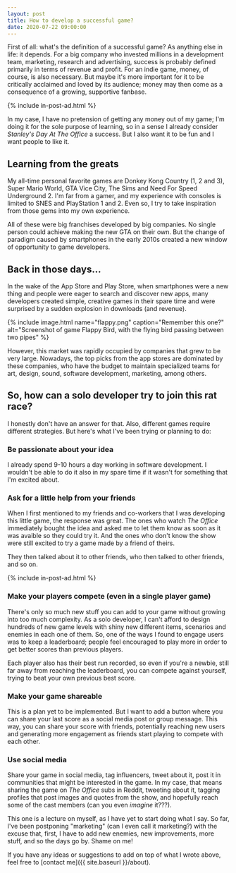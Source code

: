 ```yaml
---
layout: post
title: How to develop a successful game?
date: 2020-07-22 09:00:00
---
```


First of all: what's the definition of a successful game? As anything else in life: it depends. For a big company who invested millions in a development team, marketing, research and advertising, success is probably defined primarily in terms of revenue and profit. For an indie game, money, of course, is also necessary. But maybe it's more important for it to be critically acclaimed and loved by its audience; money may then come as a consequence of a growing, supportive fanbase.

{% include in-post-ad.html %}

In my case, I have no pretension of getting any money out of my game; I'm doing it for the sole purpose of learning, so in a sense I already consider _Stanley's Day At The Office_ a success. But I also want it to be fun and I want people to like it.

## Learning from the greats

My all-time personal favorite games are Donkey Kong Country (1, 2 and 3), Super Mario World, GTA Vice City, The Sims and Need For Speed Underground 2. I'm far from a gamer, and my experience with consoles is limited to SNES and PlayStation 1 and 2. Even so, I try to take inspiration from those gems into my own experience.

All of these were big franchises developed by big companies. No single person could achieve making the new GTA on their own. But the change of paradigm caused by smartphones in the early 2010s created a new window of opportunity to game developers.

## Back in those days...

In the wake of the App Store and Play Store, when smartphones were a new thing and people were eager to search and discover new apps, many developers created simple, creative games in their spare time and were surprised by a sudden explosion in downloads (and revenue).

{% include image.html name="flappy.png" caption="Remember this one?" alt="Screenshot of game Flappy Bird, with the flying bird passing between two pipes" %}

However, this market was rapidly occupied by companies that grew to be very large. Nowadays, the top picks from the app stores are dominated by these companies, who have the budget to maintain specialized teams for art, design, sound, software development, marketing, among others.

## So, how can a solo developer try to join this rat race?

I honestly don't have an answer for that. Also, different games require different strategies. But here's what I've been trying or planning to do:

### Be passionate about your idea

I already spend 9-10 hours a day working in software development. I wouldn't be able to do it also in my spare time if it wasn't for something that I'm excited about.

### Ask for a little help from your friends

When I first mentioned to my friends and co-workers that I was developing this little game, the response was great. The ones who watch _The Office_ immediately bought the idea and asked me to let them know as soon as it was avaible so they could try it. And the ones who don't know the show were still excited to try a game made by a friend of theirs.

They then talked about it to other friends, who then talked to other friends, and so on.

{% include in-post-ad.html %}

### Make your players compete (even in a single player game)

There's only so much new stuff you can add to your game without growing into too much complexity. As a solo developer, I can't afford to design hundreds of new game levels with shiny new different items, scenarios and enemies in each one of them. So, one of the ways I found to engage users was to keep a leaderboard; people feel encouraged to play more in order to get better scores than previous players.

Each player also has their best run recorded, so even if you're a newbie, still far away from reaching the leaderboard, you can compete against yourself, trying to beat your own previous best score.

### Make your game shareable

This is a plan yet to be implemented. But I want to add a button where you can share your last score as a social media post or group message. This way, you can share your score with friends, potentially reaching new users and generating more engagement as friends start playing to compete with each other.

### Use social media

Share your game in social media, tag influencers, tweet about it, post it in communities that might be interested in the game. In my case, that means sharing the game on _The Office_ subs in Reddit, tweeting about it, tagging profiles that post images and quotes from the show, and hopefully reach some of the cast members (can you even _imagine_ it???).

This one is a lecture on myself, as I have yet to start doing what I say. So far, I've been postponing "marketing" (can I even call it marketing?) with the excuse that, first, I have to add new enemies, new improvements, more stuff, and so the days go by. Shame on me!

If you have any ideas or suggestions to add on top of what I wrote above, feel free to [contact me]({{ site.baseurl }}/about).
